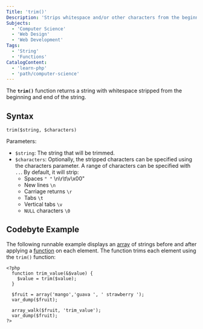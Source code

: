 ```yaml
---
Title: 'trim()'
Description: 'Strips whitespace and/or other characters from the beginning and end of a string.'
Subjects:
  - 'Computer Science'
  - 'Web Design'
  - 'Web Development'
Tags:
  - 'String'
  - 'Functions'
CatalogContent:
  - 'learn-php'
  - 'path/computer-science'
---
```


The **`trim()`** function returns a string with whitespace stripped from the beginning and end of the string.

## Syntax

```pseudo
trim($string, $characters)
```

Parameters:

- `$string`: The string that will be trimmed.
- `$characters`: Optionally, the stripped characters can be specified using the characters parameter. A range of characters can be specified with `..`. By default, it will strip:
  - Spaces `" "` \n\r\t\v\x00"  
  - New lines `\n`
  - Carriage returns `\r`
  - Tabs `\t`
  - Vertical tabs `\v`
  - `NULL` characters `\0`

## Codebyte Example

The following runnable example displays an [array](https://www.codecademy.com/resources/docs/php/arrays) of strings before and after applying a [function](https://www.codecademy.com/resources/docs/php/functions) on each element. The function trims each element using the `trim()` function:

```codebyte/php
<?php
  function trim_value(&$value) {
    $value = trim($value);
  }

  $fruit = array('mango','guava ', ' strawberry ');
  var_dump($fruit);

  array_walk($fruit, 'trim_value');
  var_dump($fruit);
?>
```
